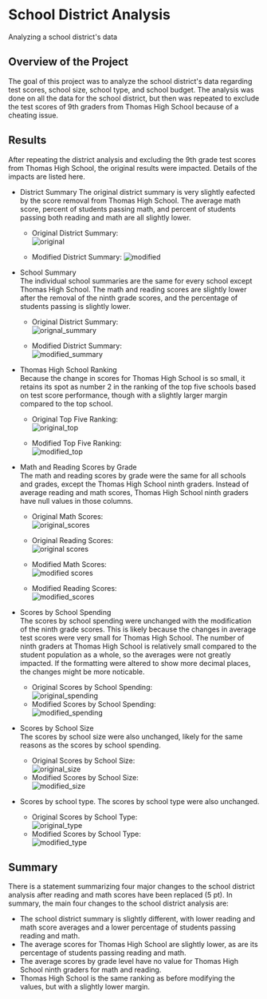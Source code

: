# School District Analysis
Analyzing a school district's data
## Overview of the Project
The goal of this project was to analyze the school district's data regarding test scores, school size, school type, and school budget. The analysis was done on all the data for the school district, but then was repeated to exclude the test scores of 9th graders from Thomas High School because of a cheating issue.
## Results
After repeating the district analysis and excluding the 9th grade test scores from Thomas High School, the original results were impacted. Details of the impacts are listed here. 
* District Summary
The original district summary is very slightly eafected by the score removal from Thomas High School. The average math score, percent of students passing math, and percent of students passing both reading and math are all slightly lower.  
  * Original District Summary:  
  ![original](Images/district_summary_original.png)  
  
  * Modified District Summary:
  ![modified](Images/district_summary_modified.png)
  
* School Summary  
The individual school summaries are the same for every school except Thomas High School. The math and reading scores are slightly lower after the removal of the ninth grade scores, and the percentage of students passing is slightly lower.   
  * Original District Summary:  
  ![orignal_summary](Images/school_summary_original.png)  

  * Modified District Summary:  
  ![modified_summary](Images/school_summary_modified.png)

* Thomas High School Ranking  
Because the change in scores for Thomas High School is so small, it retains its spot as number 2 in the ranking of the top five schools based on test score performance, though with a slightly larger margin compared to the top school. 
  * Original Top Five Ranking:  
  ![original_top](Images/top_schools_original.png)   

  * Modified Top Five Ranking:  
  ![modified_top](Images/top_schools_modified.png)  
  
* Math and Reading Scores by Grade  
The math and reading scores by grade were the same for all schools and grades, except the Thomas High School ninth graders. Instead of average reading and math scores, Thomas High School ninth graders have null values in those columns.  
  * Original Math Scores:  
  ![original_scores](Images/math_grade_original.png)  
  * Original Reading Scores:  
  ![original scores](Images/reading_grade_original.png)  

  * Modified Math Scores:  
  ![modified scores](Images/math_grade_modified.png)  
  * Modified Reading Scores:  
  ![modified_scores](Images/reading_grade_modified.png)  

* Scores by School Spending   
The scores by school spending were unchanged with the modification of the ninth grade scores. This is likely because the changes in average test scores were very small for Thomas High School. The number of ninth graders at Thomas High School is relatively small compared to the student population as a whole, so the averages were not greatly impacted. If the formatting were altered to show more decimal places, the changes might be more noticable.  
  * Original Scores by School Spending:  
  ![original_spending](Images/spending_original.png)  
  * Modified Scores by School Spending:  
  ![modified_spending](Images/spending_modified.png)  

* Scores by School Size  
The scores by school size were also unchanged, likely for the same reasons as the scores by school spending.  
  * Original Scores by School Size:  
  ![original_size](Images/size_summary_original.png)  
  * Modified Scores by School Size:  
  ![modified_size](Images/size_summary_modifed.png)  

* Scores by school type. 
The scores by school type were also unchanged.  
  * Original Scores by School Type:  
  ![original_type](Images/type_summary_original.png)  
  * Modified Scores by School Type:  
  ![modified_type](Images/type_summary_modified.png)  


## Summary
There is a statement summarizing four major changes to the school district analysis after reading and math scores have been replaced (5 pt).
In summary, the main four changes to the school district analysis are: 
* The school district summary is slightly different, with lower reading and math score averages and a lower percentage of students passing reading and math. 
* The average scores for Thomas High School are slightly lower, as are its percentage of students passing reading and math. 
* The average scores by grade level have no value for Thomas High School ninth graders for math and reading. 
* Thomas High School is the same ranking as before modifying the values, but with a slightly lower margin. 

